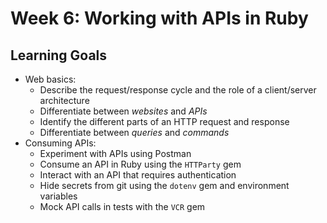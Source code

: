 # Week 6: Working with APIs in Ruby

## Learning Goals

- Web basics:
    - Describe the request/response cycle and the role of a client/server architecture
    - Differentiate between _websites_ and _APIs_
    - Identify the different parts of an HTTP request and response
    - Differentiate between _queries_ and _commands_
- Consuming APIs:
    - Experiment with APIs using Postman
    - Consume an API in Ruby using the `HTTParty` gem
    - Interact with an API that requires authentication 
    - Hide secrets from git using the `dotenv` gem and environment variables
    - Mock API calls in tests with the `VCR` gem
